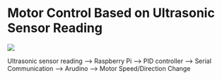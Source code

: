 # Motor Control Based on Ultrasonic Sensor Reading

![](https://engineersgarag.wpengine.com/wp-content/uploads/2019/07/Flowchart-Arduino-Code-Wall-Following-Robot.png)

Ultrasonic sensor reading --> Raspberry Pi --> PID controller --> Serial Communication --> Arudino --> Motor Speed/Direction Change

